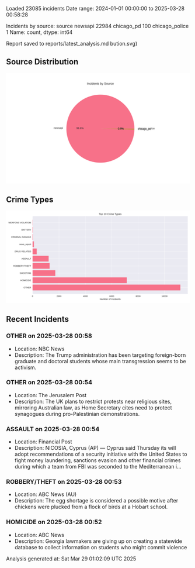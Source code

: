 
Loaded 23085 incidents
Date range: 2024-01-01 00:00:00 to 2025-03-28 00:58:28

Incidents by source:
source
newsapi           22984
chicago_pd          100
chicago_police        1
Name: count, dtype: int64

Report saved to reports/latest_analysis.md
bution.svg)

## Source Distribution
![Source Distribution](images/source_distribution.svg)

## Crime Types
![Crime Types](images/crime_types.svg)

## Recent Incidents

### OTHER on 2025-03-28 00:58
- Location: NBC News
- Description: The Trump administration has been targeting foreign-born graduate and doctoral students whose main transgression seems to be activism.


### OTHER on 2025-03-28 00:54
- Location: The Jerusalem Post
- Description: The UK plans to restrict protests near religious sites, mirroring Australian law, as Home Secretary cites need to protect synagogues during pro-Palestinian demonstrations.


### ASSAULT on 2025-03-28 00:54
- Location: Financial Post
- Description: NICOSIA, Cyprus (AP) — Cyprus said Thursday its will adopt recommendations of a security initiative with the United States to fight money laundering, sanctions evasion and other financial crimes during which a team from FBI was seconded to the Mediterranean i…


### ROBBERY/THEFT on 2025-03-28 00:53
- Location: ABC News (AU)
- Description: The egg shortage is considered a possible motive after chickens were plucked from a flock of birds at a Hobart school.


### HOMICIDE on 2025-03-28 00:52
- Location: ABC News
- Description: Georgia lawmakers are giving up on creating a statewide database to collect information on students who might commit violence

Analysis generated at: Sat Mar 29 01:02:09 UTC 2025
